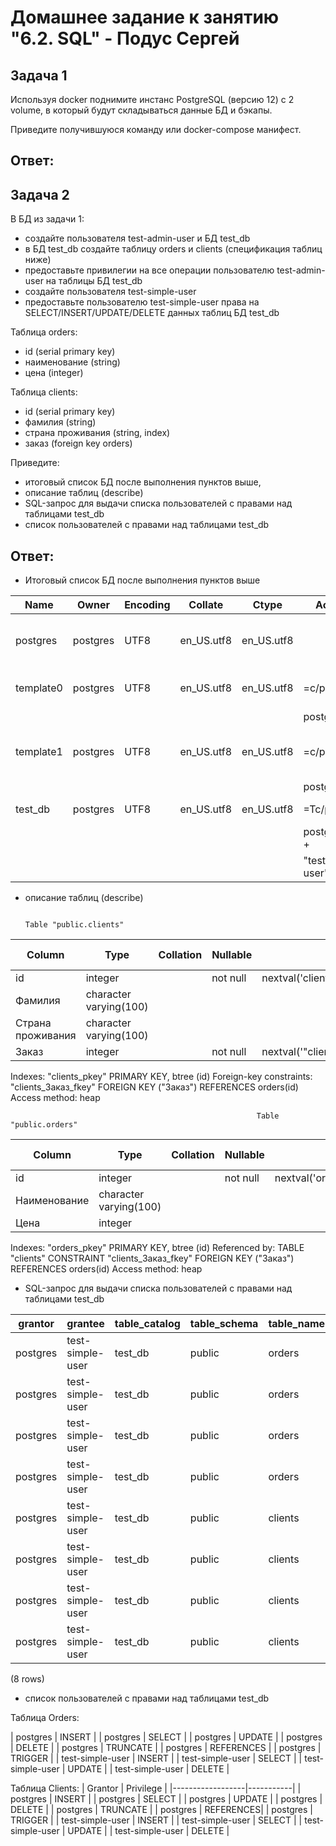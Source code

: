 # Домашнее задание к занятию "6.2. SQL" - Подус Сергей

## Задача 1

Используя docker поднимите инстанс PostgreSQL (версию 12) c 2 volume, 
в который будут складываться данные БД и бэкапы.

Приведите получившуюся команду или docker-compose манифест.

## Ответ: 

## Задача 2

В БД из задачи 1: 
- создайте пользователя test-admin-user и БД test_db
- в БД test_db создайте таблицу orders и clients (спeцификация таблиц ниже)
- предоставьте привилегии на все операции пользователю test-admin-user на таблицы БД test_db
- создайте пользователя test-simple-user  
- предоставьте пользователю test-simple-user права на SELECT/INSERT/UPDATE/DELETE данных таблиц БД test_db

Таблица orders:
- id (serial primary key)
- наименование (string)
- цена (integer)

Таблица clients:
- id (serial primary key)
- фамилия (string)
- страна проживания (string, index)
- заказ (foreign key orders)

Приведите:
- итоговый список БД после выполнения пунктов выше,
- описание таблиц (describe)
- SQL-запрос для выдачи списка пользователей с правами над таблицами test_db
- список пользователей с правами над таблицами test_db

## Ответ:
- Итоговый список БД после выполнения пунктов выше

                                                                     
|   Name    |  Owner  | Encoding  | Collate    |  Ctype     |       Access privileges         |  Size   | Tablespace |                Description                |
|-----------|---------|-----------|------------|------------|---------------------------------|---------|------------|-------------------------------------------|
| postgres  | postgres| UTF8      | en_US.utf8 | en_US.utf8 |                                 | 7977 kB | pg_default | default administrative connection database|
| template0 | postgres| UTF8      | en_US.utf8 | en_US.utf8 | =c/postgres                   + | 7833 kB | pg_default | unmodifiable empty database               |
|           |         |           |            |            | postgres=CTc/postgres           |         |            |                                           |
| template1 | postgres| UTF8      | en_US.utf8 | en_US.utf8 | =c/postgres                   + | 7833 kB | pg_default | default template for new databases        |
|           |         |           |            |            | postgres=CTc/postgres           |         |            |                                           |
| test_db   | postgres| UTF8      | en_US.utf8 | en_US.utf8 | =Tc/postgres                  + | 8105 kB | pg_default |                                           |    
|           |         |           |            |            | postgres=CTc/postgres         + |         |            |                                           |
|           |         |           |            |            | "test-admin-user"=CTc/postgres  |         |            |                                           | 


- описание таблиц (describe)
   
                                                                         Table "public.clients"
|     Column        |          Type          | Collation | Nullable |                 Default                  | Storage  | Stats target | Description |
|-------------------|------------------------|-----------|----------|------------------------------------------|----------|--------------|-------------|
| id                | integer                |           | not null | nextval('clients_id_seq'::regclass)      | plain    |              |             |
| Фамилия           | character varying(100) |           |          |                                          | extended |              |             |
| Страна проживания | character varying(100) |           |          |                                          | extended |              |             |
| Заказ             | integer                |           | not null | nextval('"clients_Заказ_seq"'::regclass) | plain    |              |             |
Indexes:
    "clients_pkey" PRIMARY KEY, btree (id)
Foreign-key constraints:
    "clients_Заказ_fkey" FOREIGN KEY ("Заказ") REFERENCES orders(id)
Access method: heap

                                                           Table "public.orders"
|    Column    |          Type          | Collation | Nullable |              Default               | Storage  | Stats target | Description|
|--------------|------------------------|-----------|----------|------------------------------------|----------|--------------|------------|
| id           | integer                |           | not null | nextval('orders_id_seq'::regclass) | plain    |              |            |
| Наименование | character varying(100) |           |          |                                    | extended |              |            |
| Цена         | integer                |           |          |                                    | plain    |              |            |
Indexes:
    "orders_pkey" PRIMARY KEY, btree (id)
Referenced by:
    TABLE "clients" CONSTRAINT "clients_Заказ_fkey" FOREIGN KEY ("Заказ") REFERENCES orders(id)
Access method: heap

- SQL-запрос для выдачи списка пользователей с правами над таблицами test_db

| grantor  |     grantee      | table_catalog | table_schema | table_name | privilege_type | is_grantable | with_hierarchy|
|----------|------------------|---------------|--------------|------------|----------------|--------------|---------------|
| postgres | test-simple-user | test_db       | public       | orders     | INSERT         | NO           | NO            |
| postgres | test-simple-user | test_db       | public       | orders     | SELECT         | NO           | YES           |
| postgres | test-simple-user | test_db       | public       | orders     | UPDATE         | NO           | NO            |
| postgres | test-simple-user | test_db       | public       | orders     | DELETE         | NO           | NO            |
| postgres | test-simple-user | test_db       | public       | clients    | INSERT         | NO           | NO            |
| postgres | test-simple-user | test_db       | public       | clients    | SELECT         | NO           | YES           |
| postgres | test-simple-user | test_db       | public       | clients    | UPDATE         | NO           | NO            |
| postgres | test-simple-user | test_db       | public       | clients    | DELETE         | NO           | NO            |
(8 rows)

- список пользователей с правами над таблицами test_db

Таблица Orders:

| postgres         | INSERT |
| postgres         | SELECT |
| postgres         | UPDATE |
| postgres         | DELETE |
| postgres         | TRUNCATE |
| postgres         | REFERENCES |
| postgres         | TRIGGER |
| test-simple-user | INSERT |
| test-simple-user | SELECT |
| test-simple-user | UPDATE |
| test-simple-user | DELETE |

Таблица Clients:
| Grantor          | Privilege |
|------------------|-----------|
| postgres         | INSERT    |
| postgres         | SELECT    |
| postgres         | UPDATE    |
| postgres         | DELETE    |
| postgres         | TRUNCATE  |
| postgres         | REFERENCES|
| postgres         | TRIGGER   |
| test-simple-user | INSERT    |
| test-simple-user | SELECT    |
| test-simple-user | UPDATE    |
| test-simple-user | DELETE    |

